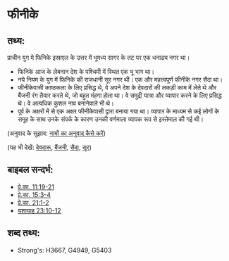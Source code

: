 # फीनीके #

## तथ्य: ##

प्राचीन युग मे फिनिके इस्राएल के उत्तर में भूमध्य सागर के तट पर एक धनाढ्य नगर था।

* फिनिके आज के लेबनान देश के पश्चिमी में स्थित एक भू भाग था।
* नये नियम के युग में फिनिके की राजधानी सूर नगर थी। एक और महत्त्वपूर्ण फीनीके नगर सैदा था।
* फीनीकेवासी काष्ठकला के लिए प्रसिद्ध थे, वे अपने देश के देवदारों की लकड़ी काम में लेते थे और बैंजनी रंग तैयार करते थे, जो बहुत मंहगा होता था। वे समुद्री यात्रा और व्यापार करने के लिए प्रसिद्ध थे। वे अत्यधिक कुशल नाव बनानेवाले भी थे।
* पूर्व के अक्षरों में से एक अक्षर फीनीकेवासी द्वारा बनाया गया था। व्यापार के माध्यम से कई लोगों के समूह के साथ उनके संपर्क के कारण उनकी वर्णमाला व्यापक रूप से इस्तेमाल की गई थी।

(अनुवाद के सुझाव: [नामों का अनुवाद कैसे करें](rc://hi/ta/man/translate/translate-names))

(यह भी देखें: [देवदारू](../other/cedar.md), [बैंजनी](../other/purple.md), [सैदा](../names/sidon.md), [सूर](../names/tyre.md))

## बाइबल सन्दर्भ: ##

* [प्रे.का. 11:19-21](rc://hi/tn/help/act/11/19)
* [प्रे.का. 15:3-4](rc://hi/tn/help/act/15/03)
* [प्रे.का. 21:1-2](rc://hi/tn/help/act/21/01)
* [यशायाह 23:10-12](rc://hi/tn/help/isa/23/10)

## शब्द तथ्य: ##

* Strong's: H3667, G4949, G5403
